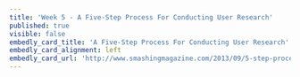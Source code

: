```yaml
---
title: 'Week 5 - A Five-Step Process For Conducting User Research'
published: true
visible: false
embedly_card_title: 'A Five-Step Process For Conducting User Research'
embedly_card_alignment: left
embedly_card_url: 'http://www.smashingmagazine.com/2013/09/5-step-process-conducting-user-research/'
---
```

